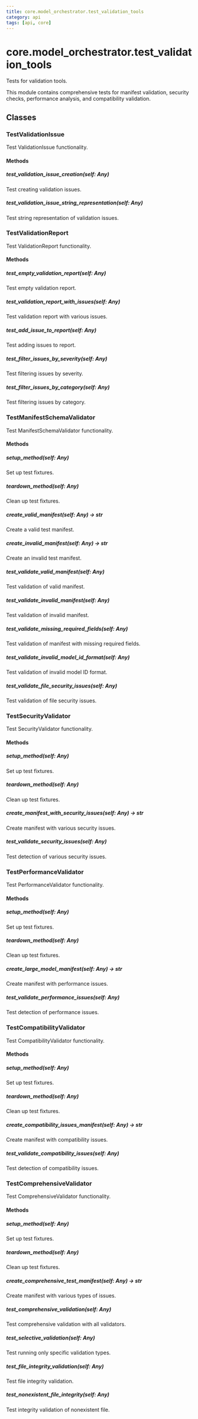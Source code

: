 ```yaml
---
title: core.model_orchestrator.test_validation_tools
category: api
tags: [api, core]
---
```


# core.model_orchestrator.test_validation_tools

Tests for validation tools.

This module contains comprehensive tests for manifest validation,
security checks, performance analysis, and compatibility validation.

## Classes

### TestValidationIssue

Test ValidationIssue functionality.

#### Methods

##### test_validation_issue_creation(self: Any)

Test creating validation issues.

##### test_validation_issue_string_representation(self: Any)

Test string representation of validation issues.

### TestValidationReport

Test ValidationReport functionality.

#### Methods

##### test_empty_validation_report(self: Any)

Test empty validation report.

##### test_validation_report_with_issues(self: Any)

Test validation report with various issues.

##### test_add_issue_to_report(self: Any)

Test adding issues to report.

##### test_filter_issues_by_severity(self: Any)

Test filtering issues by severity.

##### test_filter_issues_by_category(self: Any)

Test filtering issues by category.

### TestManifestSchemaValidator

Test ManifestSchemaValidator functionality.

#### Methods

##### setup_method(self: Any)

Set up test fixtures.

##### teardown_method(self: Any)

Clean up test fixtures.

##### create_valid_manifest(self: Any) -> str

Create a valid test manifest.

##### create_invalid_manifest(self: Any) -> str

Create an invalid test manifest.

##### test_validate_valid_manifest(self: Any)

Test validation of valid manifest.

##### test_validate_invalid_manifest(self: Any)

Test validation of invalid manifest.

##### test_validate_missing_required_fields(self: Any)

Test validation of manifest with missing required fields.

##### test_validate_invalid_model_id_format(self: Any)

Test validation of invalid model ID format.

##### test_validate_file_security_issues(self: Any)

Test validation of file security issues.

### TestSecurityValidator

Test SecurityValidator functionality.

#### Methods

##### setup_method(self: Any)

Set up test fixtures.

##### teardown_method(self: Any)

Clean up test fixtures.

##### create_manifest_with_security_issues(self: Any) -> str

Create manifest with various security issues.

##### test_validate_security_issues(self: Any)

Test detection of various security issues.

### TestPerformanceValidator

Test PerformanceValidator functionality.

#### Methods

##### setup_method(self: Any)

Set up test fixtures.

##### teardown_method(self: Any)

Clean up test fixtures.

##### create_large_model_manifest(self: Any) -> str

Create manifest with performance issues.

##### test_validate_performance_issues(self: Any)

Test detection of performance issues.

### TestCompatibilityValidator

Test CompatibilityValidator functionality.

#### Methods

##### setup_method(self: Any)

Set up test fixtures.

##### teardown_method(self: Any)

Clean up test fixtures.

##### create_compatibility_issues_manifest(self: Any) -> str

Create manifest with compatibility issues.

##### test_validate_compatibility_issues(self: Any)

Test detection of compatibility issues.

### TestComprehensiveValidator

Test ComprehensiveValidator functionality.

#### Methods

##### setup_method(self: Any)

Set up test fixtures.

##### teardown_method(self: Any)

Clean up test fixtures.

##### create_comprehensive_test_manifest(self: Any) -> str

Create manifest with various types of issues.

##### test_comprehensive_validation(self: Any)

Test comprehensive validation with all validators.

##### test_selective_validation(self: Any)

Test running only specific validation types.

##### test_file_integrity_validation(self: Any)

Test file integrity validation.

##### test_nonexistent_file_integrity(self: Any)

Test integrity validation of nonexistent file.

